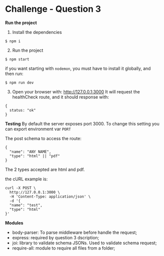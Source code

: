 # Challenge - Question 3

**Run the project**

1. Install the dependencies
```
$ npm i
```

2. Run the project
```
$ npm start
```
if you want starting with `nodemon`, you must have to install it globally, and then run:
```
$ npm run dev
```

3. Open your browser with: http://127.0.0.1:3000
It will request the healthCheck route, and it should response with:
```
{
  status: "ok"
}
```

**Testing**
By default the server exposes port 3000.
To change this setting you can export environment var `PORT`

The post schema to access the route:
```
{
  "name": "ANY NAME",
  "type": "html" || "pdf"
}
```
The 2 types accepted are html and pdf.

the cURL example is:
```
curl -X POST \
  http://127.0.0.1:3000 \
  -H 'Content-Type: application/json' \
  -d '{
  "name": "test",
  "type": "html"
}'
```

**Modules**
- body-parser: To parse middleware before handle the request;
- express: required by question 3 dscription;
- joi: library to validate schema JSONs. Used to validate schema request;
- require-all: module to require all files from a folder;


